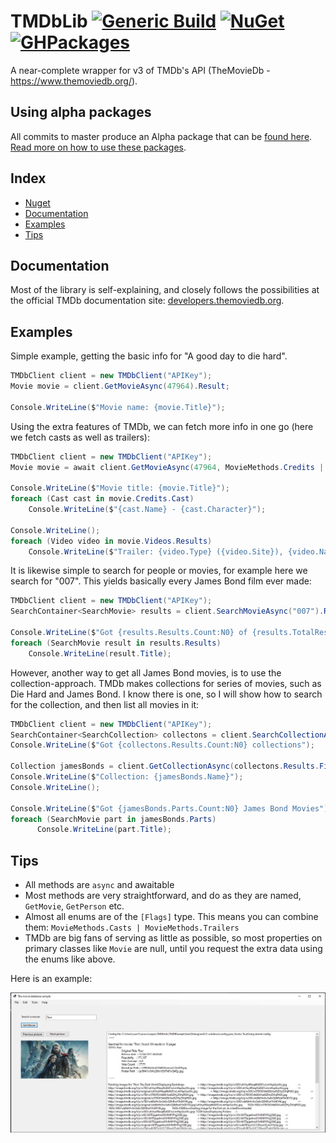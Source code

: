 TMDbLib [![Generic Build](https://github.com/LordMike/TMDbLib/actions/workflows/dotnet.yml/badge.svg)](https://github.com/LordMike/TMDbLib/actions/workflows/dotnet.yml) [![NuGet](https://img.shields.io/nuget/v/Tmdblib.svg)](https://www.nuget.org/packages/Tmdblib) [![GHPackages](https://img.shields.io/badge/package-alpha-green)](https://github.com/LordMike/TMDbLib/packages/691970)
=======

A near-complete wrapper for v3 of TMDb's API (TheMovieDb - https://www.themoviedb.org/).

## Using alpha packages
All commits to master produce an Alpha package that can be [found here](https://github.com/LordMike/TMDbLib/packages/691970). [Read more on how to use these packages](https://blog.mbwarez.dk/consuming-my-nuget-packages-from-github/).

Index
---------

- [Nuget](#nuget)
- [Documentation](#documentation)
- [Examples](#examples)
- [Tips](#tips)

Documentation
-------- 

Most of the library is self-explaining, and closely follows the possibilities at the official TMDb documentation site: [developers.themoviedb.org](https://developers.themoviedb.org/3/getting-started).

Examples
-------- 

Simple example, getting the basic info for "A good day to die hard".

```csharp
TMDbClient client = new TMDbClient("APIKey");
Movie movie = client.GetMovieAsync(47964).Result;

Console.WriteLine($"Movie name: {movie.Title}");
```

Using the extra features of TMDb, we can fetch more info in one go (here we fetch casts as well as trailers):

```csharp
TMDbClient client = new TMDbClient("APIKey");
Movie movie = await client.GetMovieAsync(47964, MovieMethods.Credits | MovieMethods.Videos);

Console.WriteLine($"Movie title: {movie.Title}");
foreach (Cast cast in movie.Credits.Cast)
    Console.WriteLine($"{cast.Name} - {cast.Character}");

Console.WriteLine();
foreach (Video video in movie.Videos.Results)
    Console.WriteLine($"Trailer: {video.Type} ({video.Site}), {video.Name}");
```

It is likewise simple to search for people or movies, for example here we search for "007". This yields basically every James Bond film ever made:

```csharp
TMDbClient client = new TMDbClient("APIKey");
SearchContainer<SearchMovie> results = client.SearchMovieAsync("007").Result;

Console.WriteLine($"Got {results.Results.Count:N0} of {results.TotalResults:N0} results");
foreach (SearchMovie result in results.Results)
    Console.WriteLine(result.Title);
```

However, another way to get all James Bond movies, is to use the collection-approach. TMDb makes collections for series of movies, such as Die Hard and James Bond. I know there is one, so I will show how to search for the collection, and then list all movies in it:

```csharp
TMDbClient client = new TMDbClient("APIKey");
SearchContainer<SearchCollection> collectons = client.SearchCollectionAsync("James Bond").Result;
Console.WriteLine($"Got {collectons.Results.Count:N0} collections");

Collection jamesBonds = client.GetCollectionAsync(collectons.Results.First().Id).Result;
Console.WriteLine($"Collection: {jamesBonds.Name}");
Console.WriteLine();

Console.WriteLine($"Got {jamesBonds.Parts.Count:N0} James Bond Movies");
foreach (SearchMovie part in jamesBonds.Parts)
      Console.WriteLine(part.Title);
```

Tips
---------

* All methods are `async` and awaitable
* Most methods are very straightforward, and do as they are named, `GetMovie`, `GetPerson` etc.
* Almost all enums are of the `[Flags]` type. This means you can combine them: `MovieMethods.Casts | MovieMethods.Trailers`
* TMDb are big fans of serving as little as possible, so most properties on primary classes like `Movie` are null, until you request the extra data using the enums like above.

Here is an example:

![family.jpg example](
https://github.com/fredatgithub/TMDbLib/blob/master/example.JPG)
